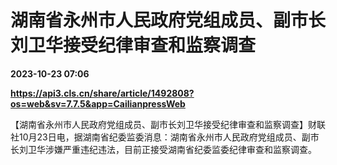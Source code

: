# 湖南省永州市人民政府党组成员、副市长刘卫华接受纪律审查和监察调查

**2023-10-23 07:06**

**https://api3.cls.cn/share/article/1492808?os=web&sv=7.7.5&app=CailianpressWeb**

【湖南省永州市人民政府党组成员、副市长刘卫华接受纪律审查和监察调查】财联社10月23日电，据湖南省纪委监委消息：湖南省永州市人民政府党组成员、副市长刘卫华涉嫌严重违纪违法，目前正接受湖南省纪委监委纪律审查和监察调查。